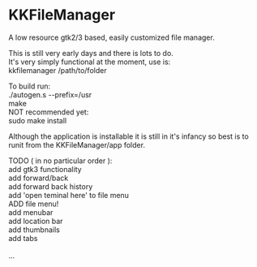# KKFileManager
A low resource gtk2/3 based, easily customized file manager.

This is still very early days and there is lots to do.<br>
It's very simply functional at the moment, use is:<br>
kkfilemanager /path/to/folder<br>

To build run:<br>
./autogen.s --prefix=/usr<br>
make<br>
NOT recommended yet:<br>
sudo make install<br>

Although the application is installable it is still in it's infancy so best is to runit from the KKFileManager/app folder.<br>


TODO ( in no particular order ):<br>
add gtk3 functionality<br>
add forward/back<br>
add forward back history<br>
add 'open teminal here' to file menu<br>
ADD file menu!<br>
add menubar<br>
add location bar<br>
add thumbnails<br>
add tabs<br>
<br>
...

